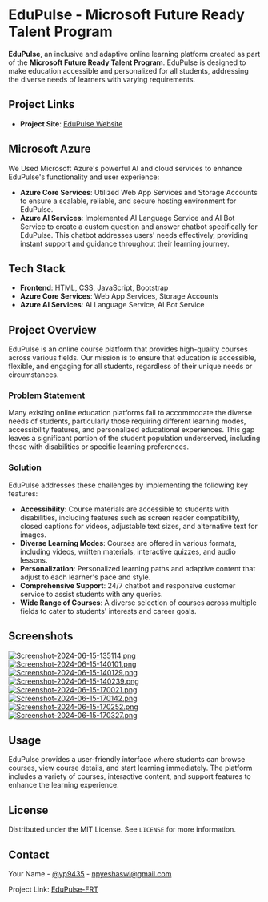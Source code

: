 # EduPulse - Microsoft Future Ready Talent Program

**EduPulse**, an inclusive and adaptive online learning platform created as part of the **Microsoft Future Ready Talent Program**. EduPulse is designed to make education accessible and personalized for all students, addressing the diverse needs of learners with varying requirements.

## Project Links

- **Project Site**: [EduPulse Website](https://edupulsefrt.azurewebsites.net)

## Microsoft Azure

 We Used Microsoft Azure's powerful AI and cloud services to enhance EduPulse's functionality and user experience:

- **Azure Core Services**: Utilized Web App Services and Storage Accounts to ensure a scalable, reliable, and secure hosting environment for EduPulse.
- **Azure AI Services**: Implemented AI Language Service and AI Bot Service to create a custom question and answer chatbot specifically for EduPulse. This chatbot addresses users' needs effectively, providing instant support and guidance throughout their learning journey.

## Tech Stack

- **Frontend**: HTML, CSS, JavaScript, Bootstrap
- **Azure Core Services**: Web App Services, Storage Accounts
- **Azure AI Services**: AI Language Service, AI Bot Service

## Project Overview

EduPulse is an online course platform that provides high-quality courses across various fields. Our mission is to ensure that education is accessible, flexible, and engaging for all students, regardless of their unique needs or circumstances.

### Problem Statement

Many existing online education platforms fail to accommodate the diverse needs of students, particularly those requiring different learning modes, accessibility features, and personalized educational experiences. This gap leaves a significant portion of the student population underserved, including those with disabilities or specific learning preferences.

### Solution

EduPulse addresses these challenges by implementing the following key features:

- **Accessibility**: Course materials are accessible to students with disabilities, including features such as screen reader compatibility, closed captions for videos, adjustable text sizes, and alternative text for images.
- **Diverse Learning Modes**: Courses are offered in various formats, including videos, written materials, interactive quizzes, and audio lessons.
- **Personalization**: Personalized learning paths and adaptive content that adjust to each learner's pace and style.
- **Comprehensive Support**: 24/7 chatbot and responsive customer service to assist students with any queries.
- **Wide Range of Courses**: A diverse selection of courses across multiple fields to cater to students' interests and career goals.

## Screenshots

[![Screenshot-2024-06-15-135114.png](https://i.postimg.cc/SKQfVyVj/Screenshot-2024-06-15-135114.png)](https://postimg.cc/cvj3LGpN)
[![Screenshot-2024-06-15-140101.png](https://i.postimg.cc/sDYTjHNP/Screenshot-2024-06-15-140101.png)](https://postimg.cc/YhS68Rkj)
[![Screenshot-2024-06-15-140129.png](https://i.postimg.cc/W4BZJTDd/Screenshot-2024-06-15-140129.png)](https://postimg.cc/yJTxMqyK)
[![Screenshot-2024-06-15-140239.png](https://i.postimg.cc/4Ny3Zjdq/Screenshot-2024-06-15-140239.png)](https://postimg.cc/2VpY7cn7)
[![Screenshot-2024-06-15-170021.png](https://i.postimg.cc/5083NgxF/Screenshot-2024-06-15-170021.png)](https://postimg.cc/34Jptg0K)
[![Screenshot-2024-06-15-170142.png](https://i.postimg.cc/7h2yLp5n/Screenshot-2024-06-15-170142.png)](https://postimg.cc/5Qbr7KqX)
[![Screenshot-2024-06-15-170252.png](https://i.postimg.cc/t478RK8Z/Screenshot-2024-06-15-170252.png)](https://postimg.cc/w18w0Gqg)
[![Screenshot-2024-06-15-170327.png](https://i.postimg.cc/0NDWbPnQ/Screenshot-2024-06-15-170327.png)](https://postimg.cc/Z9YFQk1t)

## Usage

EduPulse provides a user-friendly interface where students can browse courses, view course details, and start learning immediately. The platform includes a variety of courses, interactive content, and support features to enhance the learning experience.

## License

Distributed under the MIT License. See `LICENSE` for more information.

## Contact

Your Name - [@yp9435](https://github.com/yp9435) - npyeshaswi@gmail.com

Project Link: [EduPulse-FRT](https://github.com/yp9435/EduPulse-FRT)

 
